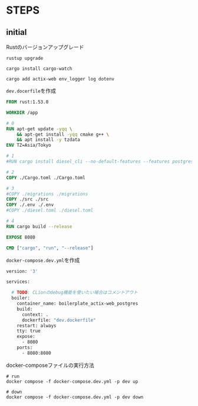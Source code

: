 # STEPS

## initial

Rustのバージョンアップグレード

```shell
rustup upgrade
```

```shell
cargo install cargo-watch
```

```shell
cargo add actix-web env_logger log dotenv
```

`dev.docerfile`を作成

```dockerfile
FROM rust:1.53.0

WORKDIR /app

# 0
RUN apt-get update -yqq \
    && apt-get install -yqq cmake g++ \
    && apt install -y tzdata
ENV TZ=Asia/Tokyo

# 1
#RUN cargo install diesel_cli --no-default-features --features postgres

# 2
COPY ./Cargo.toml ./Cargo.toml

# 3
#COPY ./migrations ./migrations
COPY ./src ./src
COPY ./.env ./.env
#COPY ./diesel.toml ./diesel.toml

# 4
RUN cargo build --release

EXPOSE 8080

CMD ["cargo", "run", "--release"]
```

`docker-compose.dev.yml`を作成

```dockerfile
version: '3'

services:

  # TODO: CLionのdebug機能を使いたい場合はコメントアウト
  boiler:
    container_name: boilerplate_actix-web_postgres
    build:
      context: .
      dockerfile: "dev.dockerfile"
    restart: always
    tty: true
    expose:
      - 8080
    ports:
      - 8080:8080
```

docker-composeファイルの実行方法
```shell
# run
docker compose -f docker-compose.dev.yml -p dev up  

# down
docker compose -f docker-compose.dev.yml -p dev down  
```